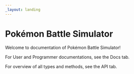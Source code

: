 ```yaml
---
_layout: landing
---
```


# Pokémon Battle Simulator

Welcome to documentation of Pokémon Battle Simulator!

For User and Programmer documentations, see the Docs tab.

For overview of all types and methods, see the API tab.